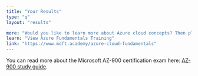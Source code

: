 ```yaml
---
title: "Your Results"
type: "q"
layout: "results"

more: "Would you like to learn more about Azure cloud concepts? Then please check out my Azure Fundamentals training course. It will help you get ready for the AZ-900 certification exam."
learn: "View Azure Fundamentals Training"
link: "https://www.mdft.academy/azure-cloud-fundamentals"
---
```


You can read more about the Microsoft AZ-900 certification exam here: [AZ-900 study guide](https://learn.microsoft.com/en-us/credentials/certifications/resources/study-guides/az-900).
